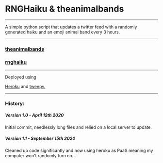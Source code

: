 <h1>RNGHaiku & theanimalbands</h1>
<hr>
<p>A simple python script that updates a twitter feed with a randomly generated haiku and an emoji animal band every 3 hours.</p>
<hr>

<h3><a href="https://twitter.com/theanimalbands">theanimalbands</a></h3>
<h3><a href="https://twitter.com/rnghaiku">rnghaiku</a></h3>
<hr>
<p>Deployed using </p>
<a href="https://www.heroku.com">Heroku</a> and <a href="https://www.tweepy.com">tweepy.</a>

<hr>
<h3>History:</h3>
<h5>Version 1.0 - April 12th 2020</h5>
<p>Initial commit, needlessly long files and relied on a local server to update.</p>
<h5>Version 1.1 - September 15th 2020</h5>
<p>Cleaned up code significantly and now using heroku as PaaS meaning my computer won't randomly turn on...</p>